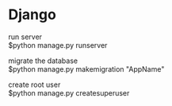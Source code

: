 # Django
  run server<br>
  $python manage.py runserver 
  <p>
  migrate the database<br>
  $python manage.py makemigration "AppName"
  <p>
  create root user<br>
  $python manage.py createsuperuser
  
  
